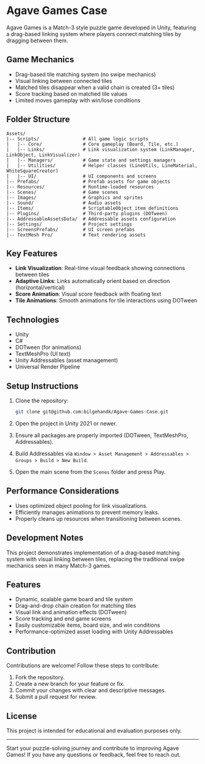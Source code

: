 # Agave Games Case

Agave Games is a Match-3 style puzzle game developed in Unity, featuring a drag-based linking system where players connect matching tiles by dragging between them.

## Game Mechanics

* Drag-based tile matching system (no swipe mechanics)
* Visual linking between connected tiles
* Matched tiles disappear when a valid chain is created (3+ tiles)
* Score tracking based on matched tile values
* Limited moves gameplay with win/lose conditions

## Folder Structure

```
Assets/
|-- Scripts/                # All game logic scripts
|   |-- Core/               # Core gameplay (Board, Tile, etc.)
|   |-- Links/              # Link visualization system (LinkManager, LinkObject, LinkVisualizer)
|   |-- Managers/           # Game state and settings managers
|   |-- Utilities/          # Helper classes (LineUtils, LineMaterial, WhiteSquareCreator)
|   |-- UI/                 # UI components and screens
|-- Prefabs/                # Prefab assets for game objects
|-- Resources/              # Runtime-loaded resources
|-- Scenes/                 # Game scenes
|-- Images/                 # Graphics and sprites
|-- Sound/                  # Audio assets
|-- Items/                  # ScriptableObject item definitions
|-- Plugins/                # Third-party plugins (DOTween)
|-- AddressableAssetsData/  # Addressable assets configuration
|-- Settings/               # Project settings
|-- ScreensPrefabs/         # UI screen prefabs
|-- TextMesh Pro/           # Text rendering assets
```

## Key Features

* **Link Visualization**: Real-time visual feedback showing connections between tiles
* **Adaptive Links**: Links automatically orient based on direction (horizontal/vertical)
* **Score Animation**: Visual score feedback with floating text
* **Tile Animations**: Smooth animations for tile interactions using DOTween

## Technologies

* Unity
* C#
* DOTween (for animations)
* TextMeshPro (UI text)
* Unity Addressables (asset management)
* Universal Render Pipeline

## Setup Instructions

1. Clone the repository:

   ```bash
   git clone git@github.com:bilgehandk/Agave-Games-Case.git
   ```
2. Open the project in Unity 2021 or newer.
3. Ensure all packages are properly imported (DOTween, TextMeshPro, Addressables).
4. Build Addressables via `Window > Asset Management > Addressables > Groups > Build > New Build`.
5. Open the main scene from the `Scenes` folder and press Play.

## Performance Considerations

* Uses optimized object pooling for link visualizations.
* Efficiently manages animations to prevent memory leaks.
* Properly cleans up resources when transitioning between scenes.

## Development Notes

This project demonstrates implementation of a drag-based matching system with visual linking between tiles, replacing the traditional swipe mechanics seen in many Match-3 games.

## Features

* Dynamic, scalable game board and tile system
* Drag-and-drop chain creation for matching tiles
* Visual link and animation effects (DOTween)
* Score tracking and end game screens
* Easily customizable items, board size, and win conditions
* Performance-optimized asset loading with Unity Addressables

## Contribution

Contributions are welcome! Follow these steps to contribute:

1. Fork the repository.
2. Create a new branch for your feature or fix.
3. Commit your changes with clear and descriptive messages.
4. Submit a pull request for review.

## License

This project is intended for educational and evaluation purposes only.

---

Start your puzzle-solving journey and contribute to improving Agave Games! If you have any questions or feedback, feel free to reach out.
